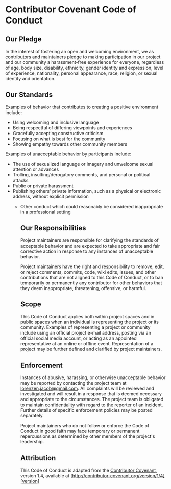 # Contributor Covenant Code of Conduct

## Our Pledge

In the interest of fostering an open and welcoming environment, we as
contributors and maintainers pledge to making participation in our project and
our community a harassment-free experience for everyone, regardless of age, body
size, disability, ethnicity, gender identity and expression, level of experience,
nationality, personal appearance, race, religion, or sexual identity and
orientation.

## Our Standards

Examples of behavior that contributes to creating a positive environment
include:

* Using welcoming and inclusive language
* Being respectful of differing viewpoints and experiences
* Gracefully accepting constructive criticism
* Focusing on what is best for the community
* Showing empathy towards other community members

Examples of unacceptable behavior by participants include:

* The use of sexualized language or imagery and unwelcome sexual attention or
advances
* Trolling, insulting/derogatory comments, and personal or political attacks
* Public or private harassment
* Publishing others' private information, such as a physical or electronic
  address, without explicit permission
  * Other conduct which could reasonably be considered inappropriate in a
    professional setting

    ## Our Responsibilities

    Project maintainers are responsible for clarifying the standards of acceptable
    behavior and are expected to take appropriate and fair corrective action in
    response to any instances of unacceptable behavior.

    Project maintainers have the right and responsibility to remove, edit, or
    reject comments, commits, code, wiki edits, issues, and other contributions
    that are not aligned to this Code of Conduct, or to ban temporarily or
    permanently any contributor for other behaviors that they deem inappropriate,
    threatening, offensive, or harmful.

    ## Scope

    This Code of Conduct applies both within project spaces and in public spaces
    when an individual is representing the project or its community. Examples of
    representing a project or community include using an official project e-mail
    address, posting via an official social media account, or acting as an appointed
    representative at an online or offline event. Representation of a project may be
    further defined and clarified by project maintainers.

    ## Enforcement

    Instances of abusive, harassing, or otherwise unacceptable behavior may be
    reported by contacting the project team at lorenzen.jacob@gmail.com. All
    complaints will be reviewed and investigated and will result in a response that
    is deemed necessary and appropriate to the circumstances. The project team is
    obligated to maintain confidentiality with regard to the reporter of an incident.
    Further details of specific enforcement policies may be posted separately.

    Project maintainers who do not follow or enforce the Code of Conduct in good
    faith may face temporary or permanent repercussions as determined by other
    members of the project's leadership.

    ## Attribution

    This Code of Conduct is adapted from the [Contributor Covenant][homepage], version 1.4,
    available at [http://contributor-covenant.org/version/1/4][version]

    [homepage]: http://contributor-covenant.org
    [version]: http://contributor-covenant.org/version/1/4/

